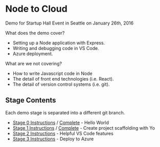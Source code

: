 # Node to Cloud

Demo for Startup Hall Event in Seattle on January 26th, 2016

What does the demo cover?

* Setting up a Node application with Express. 
* Writing and debugging code in VS Code. 
* Azure deployment.

What are we not covering?

* How to write Javascript code in Node
* The detail of front end technologies (i.e. React).
* The detail of version control systems (i.e. git).

## Stage Contents

Each demo stage is separated into a different git branch.  

- [Stage 0 Instructions](https://github.com/waderyan/Demo-nodeToCloud/tree/stage-0-hello-world) / [Complete](https://github.com/waderyan/Demo-nodeToCloud/tree/stage-0-hello-world-complete) - Hello World
- [Stage 1 Instructions](https://github.com/waderyan/Demo-nodeToCloud/tree/stage-1-yo) / [Complete](https://github.com/waderyan/Demo-nodeToCloud/tree/stage-1-yo-complete) - Create project scaffolding with Yo
- [Stage 2 Instructions](https://github.com/waderyan/Demo-nodeToCloud/tree/stage-2-vscode) - Helpful VS Code features
- [Stage 3 Instructions](https://github.com/waderyan/Demo-nodeToCloud/tree/stage-3-azure) - Deploy to Azure
